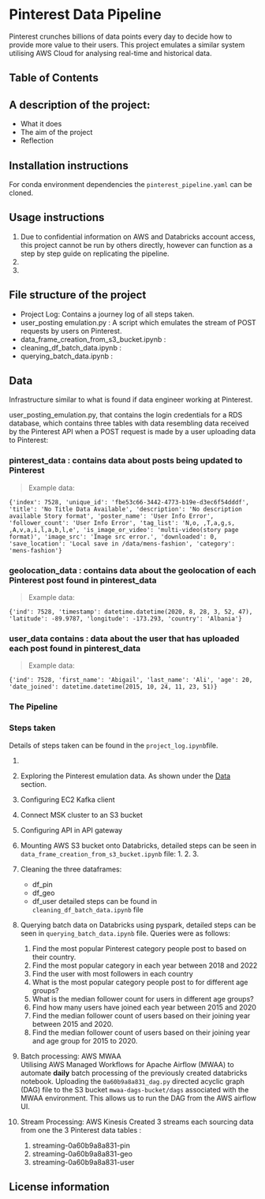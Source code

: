 # Pinterest Data Pipeline

Pinterest crunches billions of data points every day to decide how to provide more value to their users. This project emulates a similar system utilising AWS Cloud for analysing real-time and historical data.

## Table of Contents
## A description of the project: 
- What it does
- The aim of the project
- Reflection

## Installation instructions
   For conda environment dependencies the `pinterest_pipeline.yaml` can be cloned. 
   

## Usage instructions
1. Due to confidential information on AWS and Databricks account access, this project cannot be run by others directly, however can function as a step by step guide on replicating the pipeline.  
2.
3.

## File structure of the project

- Project Log: Contains a journey log of all steps taken.
- user_posting emulation.py : A script which emulates the stream of POST requests by users on Pinterest.
- data_frame_creation_from_s3_bucket.ipynb : 
- cleaning_df_batch_data.ipynb :
- querying_batch_data.ipynb :


## Data 

Infrastructure similar to what is found if data engineer working at Pinterest. 

user_posting_emulation.py, that contains the login credentials for a RDS database, which contains three tables with data resembling data received by the Pinterest API when a POST request is made by a user uploading data to Pinterest:

### **pinterest_data :** contains data about posts being updated to Pinterest
    
> Example data:

    {'index': 7528, 'unique_id': 'fbe53c66-3442-4773-b19e-d3ec6f54dddf', 'title': 'No Title Data Available', 'description': 'No description available Story format', 'poster_name': 'User Info Error', 'follower_count': 'User Info Error', 'tag_list': 'N,o, ,T,a,g,s, ,A,v,a,i,l,a,b,l,e', 'is_image_or_video': 'multi-video(story page format)', 'image_src': 'Image src error.', 'downloaded': 0, 'save_location': 'Local save in /data/mens-fashion', 'category': 'mens-fashion'}


### **geolocation_data :** contains data about the geolocation of each Pinterest post found in pinterest_data

> Example data:

    {'ind': 7528, 'timestamp': datetime.datetime(2020, 8, 28, 3, 52, 47), 'latitude': -89.9787, 'longitude': -173.293, 'country': 'Albania'}
### **user_data contains :** data about the user that has uploaded each post found in pinterest_data

> Example data:

    {'ind': 7528, 'first_name': 'Abigail', 'last_name': 'Ali', 'age': 20, 'date_joined': datetime.datetime(2015, 10, 24, 11, 23, 51)}


### The Pipeline 






### Steps taken

Details of steps taken can be found in the `project_log.ipynb`file. 

1. 

2. Exploring the Pinterest emulation data. As shown under the [Data](#data) section. 

3. Configuring EC2 Kafka client

4. Connect MSK cluster to an S3 bucket

5. Configuring API in API gateway

6. Mounting AWS S3 bucket onto Databricks, detailed steps can be seen in `data_frame_creation_from_s3_bucket.ipynb` file:
    1. 
    2. 
    3. 

7. Cleaning the three dataframes: 
    - df_pin
    - df_geo 
    - df_user 
    detailed steps can be found in `cleaning_df_batch_data.ipynb` file

8. Querying batch data on Databricks using pyspark, detailed steps can be seen in `querying_batch_data.ipynb` file. Queries were as follows:
    1. Find the most popular Pinterest category people post to based on their country.
    2. Find the most popular category in each year between 2018 and 2022
    3. Find the user with most followers in each country
    4. What is the most popular category people post to for different age groups?
    5. What is the median follower count for users in different age groups?
    6. Find how many users have joined each year between 2015 and 2020
    7. Find the median follower count of users based on their joining year between 2015 and 2020.
    8. Find the median follower count of users based on their joining year and age group for 2015 to 2020.  

9. Batch processing: AWS MWAA    
    Utilising AWS Managed Workflows for Apache Airflow (MWAA) to automate **daily** batch processing of the previously created databricks notebook.
    Uploading the `0a60b9a8a831_dag.py` directed acyclic graph (DAG) file to the S3 bucket `mwaa-dags-bucket/dags` associated with the MWAA environment. This allows us to run the DAG from the AWS airflow UI. 

10. Stream Processing: AWS Kinesis
    Created 3 streams each sourcing data from one the 3 Pinterest data tables : 
    1. streaming-0a60b9a8a831-pin  
    2. streaming-0a60b9a8a831-geo    
    3. streaming-0a60b9a8a831-user 



## License information




